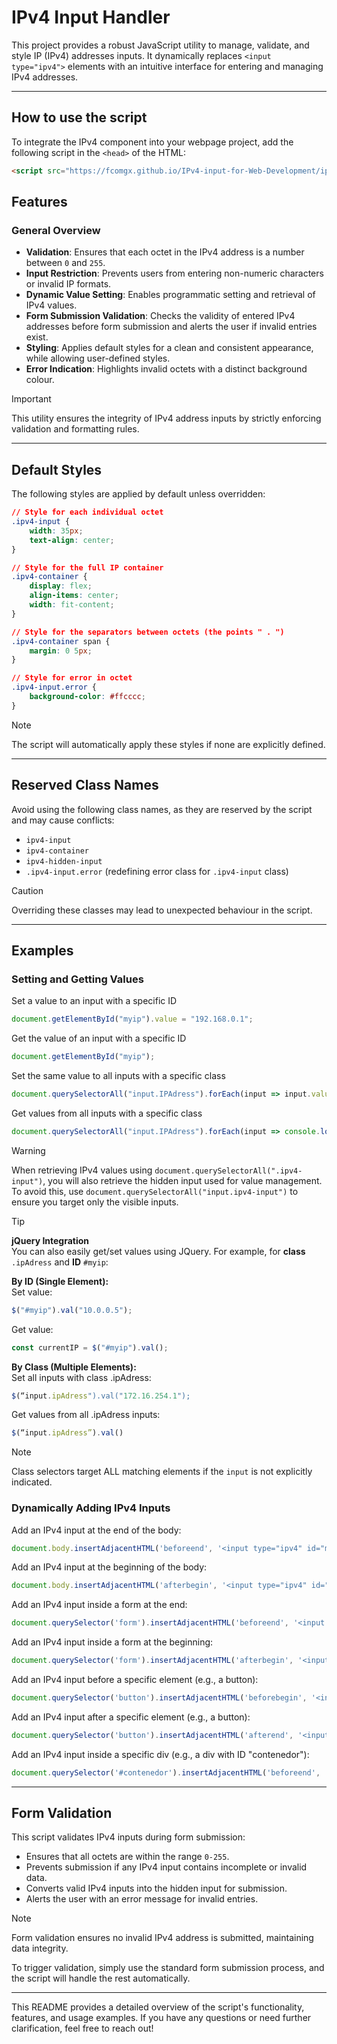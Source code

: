 # IPv4 Input Handler

This project provides a robust JavaScript utility to manage, validate, and style IP (IPv4) addresses inputs. It dynamically replaces `<input type="ipv4">` elements with an intuitive interface for entering and managing IPv4 addresses.

---

## How to use the script 
To integrate the IPv4 component into your webpage project, add the following script in the `<head>` of the HTML:

```html
<script src="https://fcomgx.github.io/IPv4-input-for-Web-Development/ipv4Script.js"></script>
```

## Features

### General Overview

- **Validation**: Ensures that each octet in the IPv4 address is a number between `0` and `255`.
- **Input Restriction**: Prevents users from entering non-numeric characters or invalid IP formats.
- **Dynamic Value Setting**: Enables programmatic setting and retrieval of IPv4 values.
- **Form Submission Validation**: Checks the validity of entered IPv4 addresses before form submission and alerts the user if invalid entries exist.
- **Styling**: Applies default styles for a clean and consistent appearance, while allowing user-defined styles.
- **Error Indication**: Highlights invalid octets with a distinct background colour.

> [!IMPORTANT]  
> This utility ensures the integrity of IPv4 address inputs by strictly enforcing validation and formatting rules.

---

## Default Styles

The following styles are applied by default unless overridden:

```css
// Style for each individual octet
.ipv4-input {
    width: 35px;
    text-align: center;
}

// Style for the full IP container
.ipv4-container {
    display: flex;
    align-items: center;
    width: fit-content;
}

// Style for the separators between octets (the points " . ")
.ipv4-container span {
    margin: 0 5px;
}

// Style for error in octet
.ipv4-input.error {
    background-color: #ffcccc;
}
```

> [!NOTE]  
> The script will automatically apply these styles if none are explicitly defined.

---

## Reserved Class Names

Avoid using the following class names, as they are reserved by the script and may cause conflicts:

- `ipv4-input`
- `ipv4-container`
- `ipv4-hidden-input`
- `.ipv4-input.error` (redefining error class for `.ipv4-input` class)

> [!CAUTION]  
> Overriding these classes may lead to unexpected behaviour in the script.

---

## Examples

### Setting and Getting Values

Set a value to an input with a specific ID
```javascript
document.getElementById("myip").value = "192.168.0.1";
```

Get the value of an input with a specific ID
```javascript
document.getElementById("myip");
```

Set the same value to all inputs with a specific class
```javascript
document.querySelectorAll("input.IPAdress").forEach(input => input.value = 127.0.0.1);
```

Get values from all inputs with a specific class
```javascript
document.querySelectorAll("input.IPAdress").forEach(input => console.log(input.value)); // Hidden input values will also appear
```

> [!WARNING]  
> When retrieving IPv4 values using `document.querySelectorAll(".ipv4-input")`, you will also retrieve the hidden input used for value management. To avoid this, use `document.querySelectorAll("input.ipv4-input")` to ensure you target only the visible inputs.

> [!TIP]  
> **jQuery Integration**  
> You can also easily get/set values using JQuery. For example, for **class** `.ipAdress` and **ID** `#myip`:  
>  
> **By ID (Single Element):**  
> Set value:
> ```javascript  
> $("#myip").val("10.0.0.5");  
> ```
>  Get value:
>  ```javascript
> const currentIP = $("#myip").val();  
> ```  
>  
> **By Class (Multiple Elements):**  
>  Set all inputs with class .ipAdress:  
> ```javascript
> $(“input.ipAdress").val("172.16.254.1");  
>  ```
> Get values from all .ipAdress inputs:
> ```javascript
> $(“input.ipAdress”).val()
> ```

> [!NOTE]
> Class selectors target ALL matching elements if the `input` is not explicitly indicated.

### Dynamically Adding IPv4 Inputs

Add an IPv4 input at the end of the body:

```javascript
document.body.insertAdjacentHTML('beforeend', '<input type="ipv4" id="myip7" class="direccionIP3" name="ip5"');
```

Add an IPv4 input at the beginning of the body:

```javascript
document.body.insertAdjacentHTML('afterbegin', '<input type="ipv4" id="myip8" class="direccionIP3" name="ip6"');
```

Add an IPv4 input inside a form at the end:

```javascript
document.querySelector('form').insertAdjacentHTML('beforeend', '<input type="ipv4" id="myip9" class="direccionIP4" name="ip7"');
```

Add an IPv4 input inside a form at the beginning:

```javascript
document.querySelector('form').insertAdjacentHTML('afterbegin', '<input type="ipv4" id="myip10" class="direccionIP4" name="ip8"');
```

Add an IPv4 input before a specific element (e.g., a button):

```javascript
document.querySelector('button').insertAdjacentHTML('beforebegin', '<input type="ipv4" id="myip11" class="direccionIP5" name="ip9"');
```

Add an IPv4 input after a specific element (e.g., a button):

```javascript
document.querySelector('button').insertAdjacentHTML('afterend', '<input type="ipv4" id="myip12" class="direccionIP5" name="ip10"');
```

Add an IPv4 input inside a specific div (e.g., a div with ID "contenedor"):

```javascript
document.querySelector('#contenedor').insertAdjacentHTML('beforeend', '<input type="ipv4" id="myip13" class="direccionIP6" name="ip11"');
```

---

## Form Validation

This script validates IPv4 inputs during form submission:

- Ensures that all octets are within the range `0-255`.
- Prevents submission if any IPv4 input contains incomplete or invalid data.
- Converts valid IPv4 inputs into the hidden input for submission.
- Alerts the user with an error message for invalid entries.

> [!NOTE]  
> Form validation ensures no invalid IPv4 address is submitted, maintaining data integrity.

To trigger validation, simply use the standard form submission process, and the script will handle the rest automatically.

---

This README provides a detailed overview of the script's functionality, features, and usage examples. If you have any questions or need further clarification, feel free to reach out!